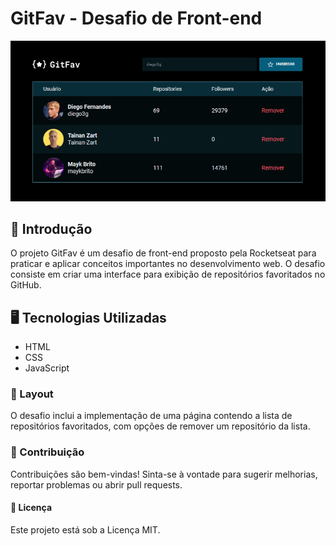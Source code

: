 # GitFav - Desafio de Front-end

![foto do projeto](https://github.com/Tainan-Zart/GitFav/blob/main/assets/foto-projeto.png)


## 🚀 Introdução
O projeto GitFav é um desafio de front-end proposto pela Rocketseat para praticar e aplicar conceitos importantes no desenvolvimento web. O desafio consiste em criar uma interface para exibição de repositórios favoritados no GitHub.

## 🖥️ Tecnologias Utilizadas
- HTML
- CSS
- JavaScript

### 🎨 Layout
 O desafio inclui a implementação de uma página contendo a lista de repositórios favoritados, com opções de remover um repositório da lista.



 ### 🤝 Contribuição
Contribuições são bem-vindas! Sinta-se à vontade para sugerir melhorias, reportar problemas ou abrir pull requests.

#### 📝 Licença
Este projeto está sob a Licença MIT.


